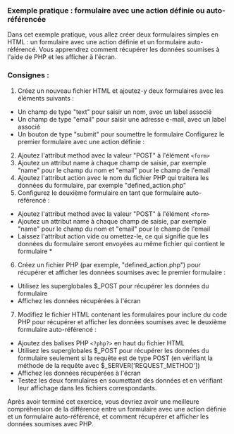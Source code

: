 ### Exemple pratique : formulaire avec une action définie ou auto-référencée

Dans cet exemple pratique, vous allez créer deux formulaires simples en HTML : un formulaire avec une action définie et un formulaire auto-référencé. Vous apprendrez comment récupérer les données soumises à l'aide de PHP et les afficher à l'écran.

### Consignes :

1) Créez un nouveau fichier HTML et ajoutez-y deux formulaires avec les éléments suivants :

- Un champ de type "text" pour saisir un nom, avec un label associé
- Un champ de type "email" pour saisir une adresse e-mail, avec un label associé
- Un bouton de type "submit" pour soumettre le formulaire Configurez le premier formulaire avec une action définie :

2) Ajoutez l'attribut method avec la valeur "POST" à l'élément `<form>`
3) Ajoutez un attribut name à chaque champ de saisie, par exemple "name" pour le champ du nom et "email" pour le champ de l'email
4) Ajoutez l'attribut action avec le nom du fichier PHP qui traitera les données du formulaire, par exemple "defined_action.php"
5) Configurez le deuxième formulaire en tant que formulaire auto-référencé :

- Ajoutez l'attribut method avec la valeur "POST" à l'élément `<form>`
- Ajoutez un attribut name à chaque champ de saisie, par exemple "name" pour le champ du nom et "email" pour le champ de l'email
- Laissez l'attribut action vide ou omettez-le, ce qui signifie que les données du formulaire seront envoyées au même fichier qui contient le formulaire *
6) Créez un fichier PHP (par exemple, "defined_action.php") pour récupérer et afficher les données soumises avec le premier formulaire :

- Utilisez les superglobales $_POST pour récupérer les données du formulaire
- Affichez les données récupérées à l'écran
7) Modifiez le fichier HTML contenant les formulaires pour inclure du code PHP pour récupérer et afficher les données soumises avec le deuxième formulaire auto-référencé :

- Ajoutez des balises PHP `<?php?>` en haut du fichier HTML
- Utilisez les superglobales $_POST pour récupérer les données du formulaire seulement si la requête est de type POST (en vérifiant la méthode de la requête avec $_SERVER['REQUEST_METHOD'])
- Affichez les données récupérées à l'écran
- Testez les deux formulaires en soumettant des données et en vérifiant leur affichage dans les fichiers correspondants.

Après avoir terminé cet exercice, vous devriez avoir une meilleure compréhension de la différence entre un formulaire avec une action définie et un formulaire auto-référencé, et comment récupérer et afficher les données soumises avec PHP.